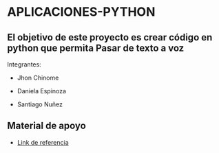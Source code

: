 # APLICACIONES-PYTHON

##  El objetivo de este proyecto es crear código en python que permita Pasar de texto a voz

Integrantes:

* Jhon Chinome

* Daniela Espinoza 

* Santiago Nuñez

## Material de apoyo
* [Link de referencia](https://inteligencia-artificial.dev/chatbot-python-codigo/) 


